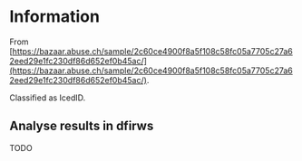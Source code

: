 # Information

From [https://bazaar.abuse.ch/sample/2c60ce4900f8a5f108c58fc05a7705c27a62eed29e1fc230df86d652ef0b45ac/](https://bazaar.abuse.ch/sample/2c60ce4900f8a5f108c58fc05a7705c27a62eed29e1fc230df86d652ef0b45ac/).

Classified as IcedID.

## Analyse results in dfirws

TODO
